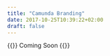 ```yaml
---
title: "Camunda Branding"
date: 2017-10-25T10:39:22+02:00
draft: false
---
```


{{<highlight title="Camunda Branding">}}
Coming Soon
{{</highlight>}}

<!--<div class="row">
	<div class="col-md-6">
		<h2 class="light lead">Feel free to...</h2>
		<ul>
			<li>Use the logos to link to the Camunda website</li>
			<li>Use the logos to represent your partnership with Camunda, but only if there is a formal partnership agreement.</li>
			<li>Use the logos in a blog post or news item about Camunda</li>
		</ul>
	</div>
	<div class="col-md-6">
		<h2 class="light lead">Please do not...</h2>
		<ul>
			<li>Create any modified versions of the logos (e.g., rotate, changed proportions or colors, additional elements)</li>
			<li>Use the logo to indicate an endorsement by Camunda (e.g., as a reference customer) without our explicit permission.</li>
			<li>Use the logo in a way that it can be confused with other brands</li>
		</ul>
	</div>
</div>

<h2 class="lead light">Camunda Logos</h2>
<div class="row">
	<div class="col-md-3 text-center logo-cell">
		<img src="/svg/logo.svg" class="img img-responsive" style="margin-top:30px">
	</div>
	<div class="col-md-3 text-center">
		<center><img src="/svg/camunda_icon.svg" class="img img-responsive" style="width:50%"></center>
	</div>
</div>
<div class="row">
	<div class="col-md-3 text-center">
		<p>Logo without Tag Line</p>
	</div>
	<div class="col-md-3 text-center">
		<p>Camunda Icon</p>
	</div>
</div>

<h2 class="lead light">Brand Stack</h2>
<p>Please download the complete <a href = "/brandpack/camunda-brandpack.zip">Camunda brand stack here.</a></p>

<h2 class="lead light" style="margin-top:50px">Camunda Company Boilerplate</h2>
<p>In 493 Letters:</p>
<p>Camunda builds software for workflow and decision automation. The company develops the popular open source Camunda platform that supports the BPMN and DMN standards. Many organizations world-wide use Camunda for mission-critical business process automation, including Allianz, AT&T, NASA, T-Mobile and Universal Music. Headquartered in Berlin, Camunda has local presences in San Francisco and Denver and official partnerships with more than 100 IT system integrators in more than 30 countries.</p>-->
